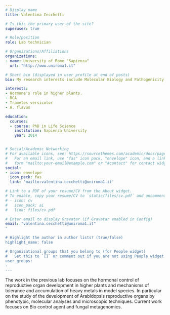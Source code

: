 ```yaml
---
# Display name
title: Valentina Cecchetti

# Is this the primary user of the site?
superuser: true

# Role/position
role: Lab technician

# Organizations/Affiliations
organizations:
- name: University of Rome "Sapienza" 
  url: "http://www.uniroma1.it"

# Short bio (displayed in user profile at end of posts)
bio: My research interests include Molecular Biology and Pathogenicity Tests.

interests:
- Hormone's role in higher plants.
- BCA
- Trametes versicolor
- A. flavus

education:
  courses:
  - course: PhD in Life Science
    institution: Sapienza University
    year: 2014


# Social/Academic Networking
# For available icons, see: https://sourcethemes.com/academic/docs/page-builder/#icons
#   For an email link, use "fas" icon pack, "envelope" icon, and a link in the
#   form "mailto:your-email@example.com" or "#contact" for contact widget.
social:
- icon: envelope
  icon_pack: fas
  link: 'mailto:valentina.cecchetti@uniroma1.it'

# Link to a PDF of your resume/CV from the About widget.
# To enable, copy your resume/CV to `static/files/cv.pdf` and uncomment the lines below.
# - icon: cv
#   icon_pack: ai
#   link: files/cv.pdf

# Enter email to display Gravatar (if Gravatar enabled in Config)
email: "valentina.cecchetti@uniroma1.it"
"

# Highlight the author in author lists? (true/false)
highlight_name: false

# Organizational groups that you belong to (for People widget)
#   Set this to `[]` or comment out if you are not using People widget.
user_groups:
- 
---
```

The work in the previous lab focuses on the hormonal control of reproductive organ development in higher plants and mechanisms of tolerance and accumulation of heavy metals in model species.
In particular on the study of the development of Arabidopsis reproductive organs by phenotypic, molecular analyses and microscopic techniques.
Current work focuses on Bio control agent and fungal metagenomics. 